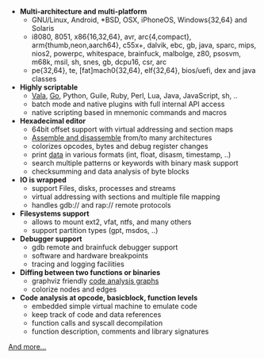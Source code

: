 - **Multi-architecture and multi-platform**
  - GNU/Linux, Android, \*BSD, OSX, iPhoneOS, Windows{32,64} and
    Solaris
  - i8080, 8051, x86{16,32,64}, avr, arc{4,compact},
    arm{thumb,neon,aarch64}, c55x+, dalvik, ebc, gb, java, sparc,
    mips, nios2, powerpc, whitespace, brainfuck, malbolge, z80,
    psosvm, m68k, msil, sh, snes, gb, dcpu16, csr, arc
  - pe{32,64}, te, [fat]mach0{32,64}, elf{32,64}, bios/uefi, dex and
    java classes
- **Highly scriptable**
  - [Vala](http://live.gnome.org/Vala), [Go](http://go-lang.org),
    Python, Guile, Ruby, Perl, Lua, Java, JavaScript, sh, ..
  - batch mode and native plugins with full internal API access
  - native scripting based in mnemonic commands and macros
- **Hexadecimal editor**
  - 64bit offset support with virtual addressing and section maps
  - [Assemble and disassemble](?p=examples&f=rasm) from/to many
    architectures
  - colorizes opcodes, bytes and debug register changes
  - print [data](?p=examples&f=rax) in various formats (int, float,
    disasm, timestamp, ..)
  - search multiple patterns or keywords with binary mask support
  - checksumming and data analysis of byte blocks
- **IO is wrapped**
  - support Files, disks, processes and streams
  - virtual addressing with sections and multiple file mapping
  - handles gdb:// and rap:// remote protocols
- **Filesystems support**
  - allows to mount ext2, vfat, ntfs, and many others
  - support partition types (gpt, msdos, ..)
- **Debugger support**
  - gdb remote and brainfuck debugger support
  - software and hardware breakpoints
  - tracing and logging facilities
- **Diffing between two functions or binaries**
  - graphviz friendly [code analysis graphs](?p=examples&f=graph)
  - colorize nodes and edges
- **Code analysis at opcode, basicblock, function levels**
  - embedded simple virtual machine to emulate code
  - keep track of code and data references
  - function calls and syscall decompilation
  - function description, comments and library signatures

[And more...](?p=examples)
